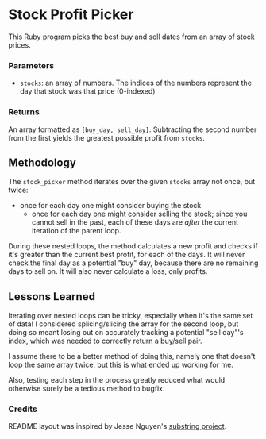 # Stock Profit Picker
This Ruby program picks the best buy and sell dates from an array of stock prices.

### Parameters

- `stocks`: an array of numbers. The indices of the numbers represent the day that stock was that
price (0-indexed)

### Returns

An array formatted as `[buy_day, sell_day]`. Subtracting the second number from the first yields the
greatest possible profit from `stocks`.

## Methodology

The `stock_picker` method iterates over the given `stocks` array not once, but twice:

- once for each day one might consider buying the stock
  - once for each day one might consider selling the stock; since you cannot sell in the past, each
  of these days are _after_ the current iteration of the parent loop.

During these nested loops, the method calculates a new profit and checks if it's greater than the
current best profit, for each of the days. It will never check the final day as a potential "buy"
day, because there are no remaining days to sell on. It will also never calculate a loss, only
profits.

## Lessons Learned

Iterating over nested loops can be tricky, especially when it's the same set of data! I considered
splicing/slicing the array for the second loop, but doing so meant losing out on accurately tracking
a potential "sell day"'s index, which was needed to correctly return a buy/sell pair.

I assume there to be a better method of doing this, namely one that doesn't loop the same array
twice, but this is what ended up working for me.

Also, testing each step in the process greatly reduced what would otherwise surely be a tedious
method to bugfix.

### Credits
README layout was inspired by Jesse Nguyen's [substring project][1].

[1]: https://github.com/nguyenjessev/sub-strings
